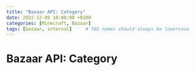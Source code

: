```yaml
---
title: "Bazaar API: Category"
date: 2022-12-09 18:00:00 +0100
categories: [Minecraft, Bazaar]
tags: [bazaar, internal]     # TAG names should always be lowercase
---
```


# Bazaar API: Category

